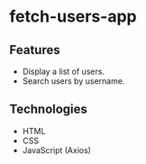 # fetch-users-app

## Features
- Display a list of users.
- Search users by username.

## Technologies
- HTML
- CSS
- JavaScript (Axios)
